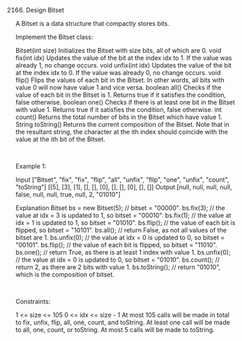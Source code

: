 2166. Design Bitset

A Bitset is a data structure that compactly stores bits.

Implement the Bitset class:

Bitset(int size) Initializes the Bitset with size bits, all of which are 0.
void fix(int idx) Updates the value of the bit at the index idx to 1. If the value was already 1, no change occurs.
void unfix(int idx) Updates the value of the bit at the index idx to 0. If the value was already 0, no change occurs.
void flip() Flips the values of each bit in the Bitset. In other words, all bits with value 0 will now have value 1 and vice versa.
boolean all() Checks if the value of each bit in the Bitset is 1. Returns true if it satisfies the condition, false otherwise.
boolean one() Checks if there is at least one bit in the Bitset with value 1. Returns true if it satisfies the condition, false otherwise.
int count() Returns the total number of bits in the Bitset which have value 1.
String toString() Returns the current composition of the Bitset. Note that in the resultant string, the character at the ith index should coincide with the value at the ith bit of the Bitset.

 

Example 1:

Input
["Bitset", "fix", "fix", "flip", "all", "unfix", "flip", "one", "unfix", "count", "toString"]
[[5], [3], [1], [], [], [0], [], [], [0], [], []]
Output
[null, null, null, null, false, null, null, true, null, 2, "01010"]

Explanation
Bitset bs = new Bitset(5); // bitset = "00000".
bs.fix(3);     // the value at idx = 3 is updated to 1, so bitset = "00010".
bs.fix(1);     // the value at idx = 1 is updated to 1, so bitset = "01010". 
bs.flip();     // the value of each bit is flipped, so bitset = "10101". 
bs.all();      // return False, as not all values of the bitset are 1.
bs.unfix(0);   // the value at idx = 0 is updated to 0, so bitset = "00101".
bs.flip();     // the value of each bit is flipped, so bitset = "11010". 
bs.one();      // return True, as there is at least 1 index with value 1.
bs.unfix(0);   // the value at idx = 0 is updated to 0, so bitset = "01010".
bs.count();    // return 2, as there are 2 bits with value 1.
bs.toString(); // return "01010", which is the composition of bitset.


 

Constraints:

1 <= size <= 105
0 <= idx <= size - 1
At most 105 calls will be made in total to fix, unfix, flip, all, one, count, and toString.
At least one call will be made to all, one, count, or toString.
At most 5 calls will be made to toString.